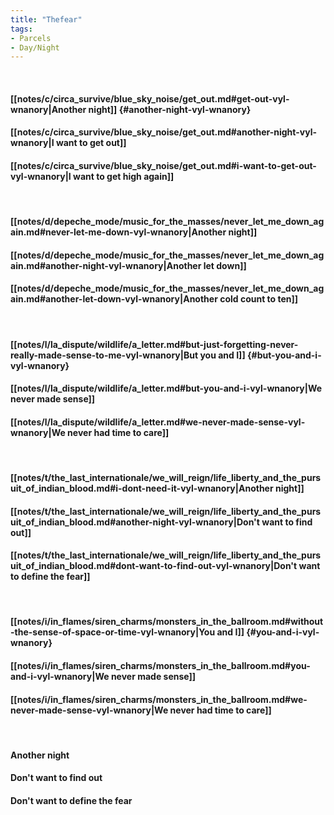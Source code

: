 ```yaml
---
title: "Thefear"
tags:
- Parcels
- Day∕Night
---
```

&nbsp;
#### [[notes/c/circa_survive/blue_sky_noise/get_out.md#get-out-vyl-wnanory|Another night]] {#another-night-vyl-wnanory}
#### [[notes/c/circa_survive/blue_sky_noise/get_out.md#another-night-vyl-wnanory|I want to get out]]
#### [[notes/c/circa_survive/blue_sky_noise/get_out.md#i-want-to-get-out-vyl-wnanory|I want to get high again]]
&nbsp;
#### [[notes/d/depeche_mode/music_for_the_masses/never_let_me_down_again.md#never-let-me-down-vyl-wnanory|Another night]]
#### [[notes/d/depeche_mode/music_for_the_masses/never_let_me_down_again.md#another-night-vyl-wnanory|Another let down]]
#### [[notes/d/depeche_mode/music_for_the_masses/never_let_me_down_again.md#another-let-down-vyl-wnanory|Another cold count to ten]]
&nbsp;
#### [[notes/l/la_dispute/wildlife/a_letter.md#but-just-forgetting-never-really-made-sense-to-me-vyl-wnanory|But you and I]] {#but-you-and-i-vyl-wnanory}
#### [[notes/l/la_dispute/wildlife/a_letter.md#but-you-and-i-vyl-wnanory|We never made sense]]
#### [[notes/l/la_dispute/wildlife/a_letter.md#we-never-made-sense-vyl-wnanory|We never had time to care]]
&nbsp;
#### [[notes/t/the_last_internationale/we_will_reign/life_liberty_and_the_pursuit_of_indian_blood.md#i-dont-need-it-vyl-wnanory|Another night]]
#### [[notes/t/the_last_internationale/we_will_reign/life_liberty_and_the_pursuit_of_indian_blood.md#another-night-vyl-wnanory|Don't want to find out]]
#### [[notes/t/the_last_internationale/we_will_reign/life_liberty_and_the_pursuit_of_indian_blood.md#dont-want-to-find-out-vyl-wnanory|Don't want to define the fear]]
&nbsp;
#### [[notes/i/in_flames/siren_charms/monsters_in_the_ballroom.md#without-the-sense-of-space-or-time-vyl-wnanory|You and I]] {#you-and-i-vyl-wnanory}
#### [[notes/i/in_flames/siren_charms/monsters_in_the_ballroom.md#you-and-i-vyl-wnanory|We never made sense]]
#### [[notes/i/in_flames/siren_charms/monsters_in_the_ballroom.md#we-never-made-sense-vyl-wnanory|We never had time to care]]
&nbsp;
#### Another night
#### Don't want to find out
#### Don't want to define the fear
